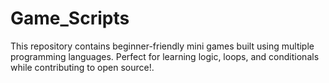 # Game_Scripts
This repository contains beginner-friendly mini games built using multiple programming languages. Perfect for learning logic, loops, and conditionals while contributing to open source!.
